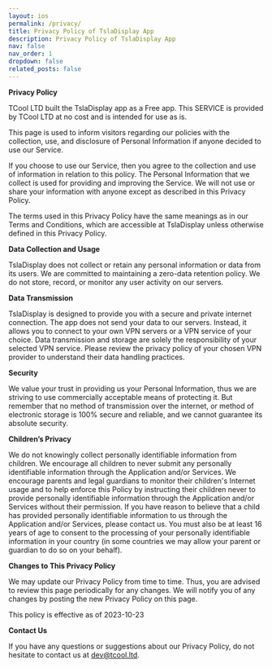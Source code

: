 ```yaml
---
layout: ios
permalink: /privacy/
title: Privacy Policy of TslaDisplay App
description: Privacy Policy of TslaDisplay App
nav: false
nav_order: 1
dropdown: false
related_posts: false
---
```

<!-- _pages/privacy.md -->

**Privacy Policy**

TCool LTD built the TslaDisplay app as a Free app. This SERVICE is provided by TCool LTD at no cost and is intended for use as is.

This page is used to inform visitors regarding our policies with the collection, use, and disclosure of Personal Information if anyone decided to use our Service.

If you choose to use our Service, then you agree to the collection and use of information in relation to this policy. The Personal Information that we collect is used for providing and improving the Service. We will not use or share your information with anyone except as described in this Privacy Policy.

The terms used in this Privacy Policy have the same meanings as in our Terms and Conditions, which are accessible at TslaDisplay unless otherwise defined in this Privacy Policy.

**Data Collection and Usage**

TslaDisplay does not collect or retain any personal information or data from its users. We are committed to maintaining a zero-data retention policy. We do not store, record, or monitor any user activity on our servers.

**Data Transmission**

TslaDisplay is designed to provide you with a secure and private internet connection. The app does not send your data to our servers. Instead, it allows you to connect to your own VPN servers or a VPN service of your choice. Data transmission and storage are solely the responsibility of your selected VPN service. Please review the privacy policy of your chosen VPN provider to understand their data handling practices.

**Security**

We value your trust in providing us your Personal Information, thus we are striving to use commercially acceptable means of protecting it. But remember that no method of transmission over the internet, or method of electronic storage is 100% secure and reliable, and we cannot guarantee its absolute security.

**Children’s Privacy**

We do not knowingly collect personally identifiable information from children. We encourage all children to never submit any personally identifiable information through the Application and/or Services. We encourage parents and legal guardians to monitor their children's Internet usage and to help enforce this Policy by instructing their children never to provide personally identifiable information through the Application and/or Services without their permission. If you have reason to believe that a child has provided personally identifiable information to us through the Application and/or Services, please contact us. You must also be at least 16 years of age to consent to the processing of your personally identifiable information in your country (in some countries we may allow your parent or guardian to do so on your behalf).

**Changes to This Privacy Policy**

We may update our Privacy Policy from time to time. Thus, you are advised to review this page periodically for any changes. We will notify you of any changes by posting the new Privacy Policy on this page.

This policy is effective as of 2023-10-23

**Contact Us**

If you have any questions or suggestions about our Privacy Policy, do not hesitate to contact us at dev@tcool.ltd.
